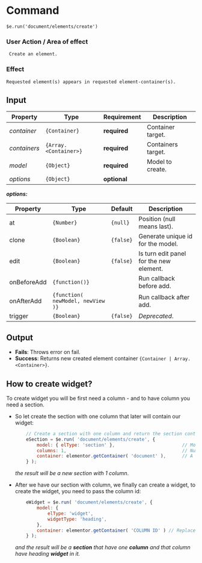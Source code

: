 # Command
  `$e.run('document/elements/create')`

### User Action / Area of effect
     Create an element.
     
### Effect
    Requested element(s) appears in requested element-container(s).

## Input
| Property     | Type                  | Requirement   | Description |
|---           |---                    |---            |---|
| _container_  | `{Container}`         | **required**  | Container target.
| _containers_ | `{Array.<Container>}` | **required**  | Containers target.
| _model_      | `{Object}`            | **required**  | Model to create.
| _options_    | `{Object}`            | **optional**  | 

**_options:_**

| Property    | Type                              | Default   | Description                            |
|-------------|-----------------------------------|-----------|----------------------------------------|
| at          | `{Number}`                        | `{null}`  | Position (null means last). 
| clone       | `{Boolean}`                       | `{false}` | Generate unique id for the model.
| edit        | `{Boolean}`                       | `{false}` | Is turn edit panel for the new element.
| onBeforeAdd | `{function()}`                    |           | Run callback before add.
| onAfterAdd  | `{function( newModel, newView )}` |           | Run callback after add.
| trigger     | `{Boolean}`                       | `{false}` | *Deprecated*.
    
    
## Output
   * **Fails**: Throws error on fail.
   * **Success**: Returns new created element container `{Container | Array.<Container>}`.
   
## How to create widget? 
To create widget you will be first need a column - and to have column you need a section.

* So let create the section with one column that later will contain our widget:

    ```javascript
        // Create a section with one column and return the section container.
        eSection = $e.run( 'document/elements/create', {
            model: { elType: 'section' },                         // Model to create.
            columns: 1,                                           // Number of columns to create.
            container: elementor.getContainer( 'document' ),      // A container where to create the element.
        } );
    ```
    _the result will be a new section with 1 column_.
* After we have our section with column, we finally can create a widget,
to create the widget, you need to pass the column id:

    ```javascript
        eWidget = $e.run( 'document/elements/create', {
            model: {
                elType: 'widget',
                widgetType: 'heading',
            },
            container: elementor.getContainer( 'COLUMN ID' ) // Replace 'COLUMN ID' with your column id.
        } );
    ```
    _and the result will be a **section** that have one **column** and that column have heading **widget** in it._


